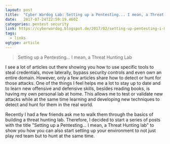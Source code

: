 ```yaml
---
layout: post 
title:  "Cyber Wardog Lab: Setting up a Pentesting... I mean, a Threat Hunting Lab" 
date:   2017-07-24T22:59:19.460Z 
categories: pentest security
link: https://cyberwardog.blogspot.de/2017/02/setting-up-pentesting-i-mean-threat.html 
tags:
  - links
ogtype: article 
---
```


> Setting up a Pentesting... I mean, a Threat Hunting Lab



I see a lot of articles out there showing you how to use specific tools to steal credentials, move laterally, bypass security controls and even own an entire domain. However, only a few articles share how to detect or hunt for those attacks. One of the things I feel helps me a lot to stay up to date and to learn new offensive and defensive skills, besides reading books, is having my own personal lab at home. This allows me to test or validate new attacks while at the same time learning and developing new techniques to detect and hunt for them in the real world. 

Recently I had a few friends ask me to walk them through the basics of building a threat hunting lab. Therefore, I decided to start a series of posts with the title "Setting up a Pentesting... I mean, a Threat Hunting lab" to show you how you can also start setting up your environment to not just play red team but to hunt at the same time. 
